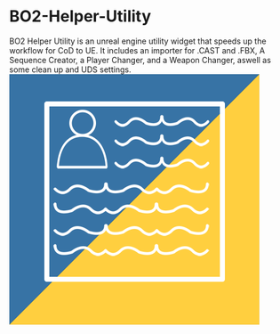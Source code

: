 # BO2-Helper-Utility
BO2 Helper Utility is an unreal engine utility widget that speeds up the workflow for CoD to UE. It includes an importer for .CAST and .FBX, A Sequence Creator, a Player Changer, and a Weapon Changer, aswell as some clean up and UDS settings.
![img1](https://raw.githubusercontent.com/Descent098/ezcv/master/.github/logo.png)
